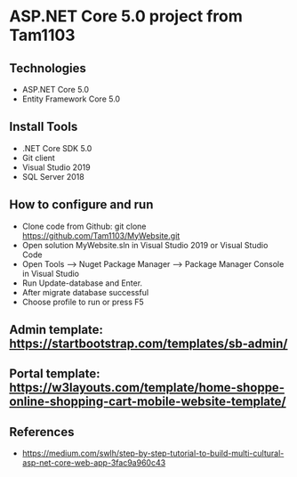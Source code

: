 # ASP.NET Core 5.0 project from Tam1103
## Technologies
- ASP.NET Core 5.0
- Entity Framework Core 5.0
## Install Tools
- .NET Core SDK 5.0
- Git client
- Visual Studio 2019
- SQL Server 2018
## How to configure and run
- Clone code from Github: git clone https://github.com/Tam1103/MyWebsite.git
- Open solution MyWebsite.sln in Visual Studio 2019 or Visual Studio Code
- Open Tools --> Nuget Package Manager -->  Package Manager Console in Visual Studio
- Run Update-database and Enter.
- After migrate database successful
- Choose profile to run or press F5
## Admin template: https://startbootstrap.com/templates/sb-admin/
## Portal template: https://w3layouts.com/template/home-shoppe-online-shopping-cart-mobile-website-template/

## References
- https://medium.com/swlh/step-by-step-tutorial-to-build-multi-cultural-asp-net-core-web-app-3fac9a960c43
